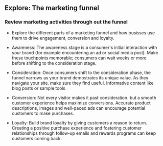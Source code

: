 ## Explore: The marketing funnel



### Review marketing activities through out the funnel

- Explore the different parts of a marketing funnel and how busisses use them to drive engagement, conversion and loyalty.


- Awareness: The awareness stage is a consumer's initial interaction with your brand (for example encountering an ad or social media post). Make these touchpoints memorable; consumers can wait weeks or more before shifting to the consideration stage.

- Consideration: Once consumers shift to the consideration phase, the funnel narrows as your brand demostrates its unique value. As they navigate your site. make sure they find useful. Informative content like blog posts or sample tools.

- Conversion: Not every visitor makes it past consideration. but a smooth customer experience helps maximize conversions. Accurate product descriptions, images and well-paced ads can encourage potential customers to make purchases.

- Loyalty: Build brand loyalty by giving customers a reason to return. Creating a positive purchase experience and fostering customer relationships through follow-up emails and rewards programs can keep customers coming back.